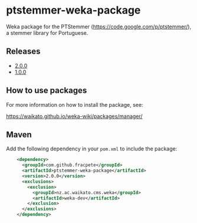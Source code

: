 ptstemmer-weka-package
======================

Weka package for the PTStemmer (https://code.google.com/p/ptstemmer/), a stemmer
library for Portuguese.


Releases
--------

* [2.0.0](https://github.com/fracpete/ptstemmer-weka-package/releases/download/v2.0.0/ptstemmer-2.0.0.zip)
* [1.0.0](https://github.com/fracpete/ptstemmer-weka-package/releases/download/v1.0.0/ptstemmer-1.0.0.zip)


How to use packages
-------------------

For more information on how to install the package, see:

https://waikato.github.io/weka-wiki/packages/manager/


Maven
-----

Add the following dependency in your `pom.xml` to include the package:

```xml
    <dependency>
      <groupId>com.github.fracpete</groupId>
      <artifactId>ptstemmer-weka-package</artifactId>
      <version>2.0.0</version>
      <exclusions>
        <exclusion>
          <groupId>nz.ac.waikato.cms.weka</groupId>
          <artifactId>weka-dev</artifactId>
        </exclusion>
      </exclusions>
    </dependency>
```


